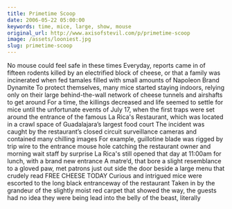 ```yaml
---
title: Primetime Scoop
date: 2006-05-22 05:00:00
keywords: time, mice, large, show, mouse
original_url: http://www.axisofstevil.com/p/primetime-scoop
image: /assets/looniest.jpg
slug: primetime-scoop
---
```


No mouse could feel safe in these times Everyday, reports came in of fifteen rodents killed by an electrified block of cheese, or that a family was incinerated when fed tamales filled with small amounts of Napoleon Brand Dynamite To protect themselves, many mice started staying indoors, relying only on their large behind-the-wall network of cheese tunnels and airshafts to get around For a time, the killings decreased and life seemed to settle for mice until the unfortunate events of July 17, when the first traps were set around the entrance of the famous La Rica&#039;s Restaurant, which was located in a crawl space of Guadalajara’s largest food court The incident was caught by the restaurant’s closed circuit surveillance cameras and contained many chilling images For example, guillotine blade was rigged by trip wire to the entrance mouse hole catching the restaurant owner and morning wait staff by surprise La Rica&#039;s still opened that day at 11:00am for lunch, with a brand new entrance A matre‘d, that bore a slight resemblance to a gloved paw, met patrons just out side the door beside a large menu that crudely read FREE CHEESE TODAY Curious and intrigued mice were escorted to the long black entranceway of the restaurant Taken in by the grandeur of the slightly moist red carpet that showed the way, the guests had no idea they were being lead into the belly of the beast, literally

